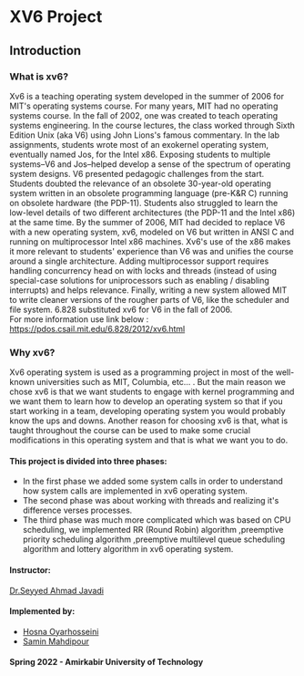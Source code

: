 # XV6 Project 

## Introduction
### What is xv6?
Xv6 is a teaching operating system developed in the summer of 2006 for MIT's operating systems course. 
For many years, MIT had no operating systems course. In the fall of 2002, one was created to teach operating systems engineering. In the course lectures, the class worked through Sixth Edition Unix (aka V6) using John Lions's famous commentary. In the lab assignments, students wrote most of an exokernel operating system, eventually named Jos, for the Intel x86. Exposing students to multiple systems–V6 and Jos–helped develop a sense of the spectrum of operating system designs.
V6 presented pedagogic challenges from the start. Students doubted the relevance of an obsolete 30-year-old operating system written in an obsolete programming language (pre-K&R C) running on obsolete hardware (the PDP-11). Students also struggled to learn the low-level details of two different architectures (the PDP-11 and the Intel x86) at the same time. By the summer of 2006, MIT had decided to replace V6 with a new operating system, xv6, modeled on V6 but written in ANSI C and running on multiprocessor Intel x86 machines. Xv6's use of the x86 makes it more relevant to students' experience than V6 was and unifies the course around a single architecture. Adding multiprocessor support requires handling concurrency head on with locks and threads (instead of using special-case solutions for uniprocessors such as enabling / disabling interrupts) and helps relevance. Finally, writing a new system allowed MIT to write cleaner versions of the rougher parts of V6, like the scheduler and file system. 6.828 substituted xv6 for V6 in the fall of 2006. <br />
For more information use link below : <br />
https://pdos.csail.mit.edu/6.828/2012/xv6.html
### Why xv6? 
Xv6 operating system is used as a programming project in most of the well-known universities such as MIT, Columbia, etc… . 
But the main reason we chose xv6 is that we want students to engage with kernel programming and we want them to learn how to develop an operating system so that if you start working in a team, developing operating system you would probably know the ups and downs. Another reason for choosing xv6 is that, what is taught throughout the course can be used to make some crucial modifications in this operating system and that is what we want you to do.


#### This project is divided into three phases: 

- In the first phase we added some system calls in order to understand how system calls are implemented in xv6 operating system.
- The second phase was about working with threads and realizing it's difference verses processes.
- The third phase was much more complicated which was based on CPU scheduling, we implemented RR (Round Robin) algorithm ,preemptive priority scheduling algorithm ,preemptive multilevel queue scheduling algorithm and lottery algorithm in xv6 operating system.


#### Instructor: 
[Dr.Seyyed Ahmad Javadi](https://github.com/sajavadi) <br />

#### Implemented by: 
 - [Hosna Oyarhosseini](https://github.com/hosnahoseini) <br />
 - [Samin Mahdipour](https://github.com/precioux) <br />

#### Spring 2022 - Amirkabir University of Technology
